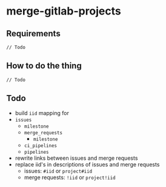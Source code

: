 # merge-gitlab-projects

## Requirements
`// Todo`

## How to do the thing
`// Todo`

## Todo
- build `iid` mapping for
- `issues`
    - `milestone`
  - `merge_requests`
    - `milestone`
  - `ci_pipelines`
  - `pipelines`
- rewrite links between issues and merge requests
- replace iid's in descriptions of issues and merge requests
  - issues: `#iid` or `project#iid`
  - merge requests: `!iid` or `project!iid`
